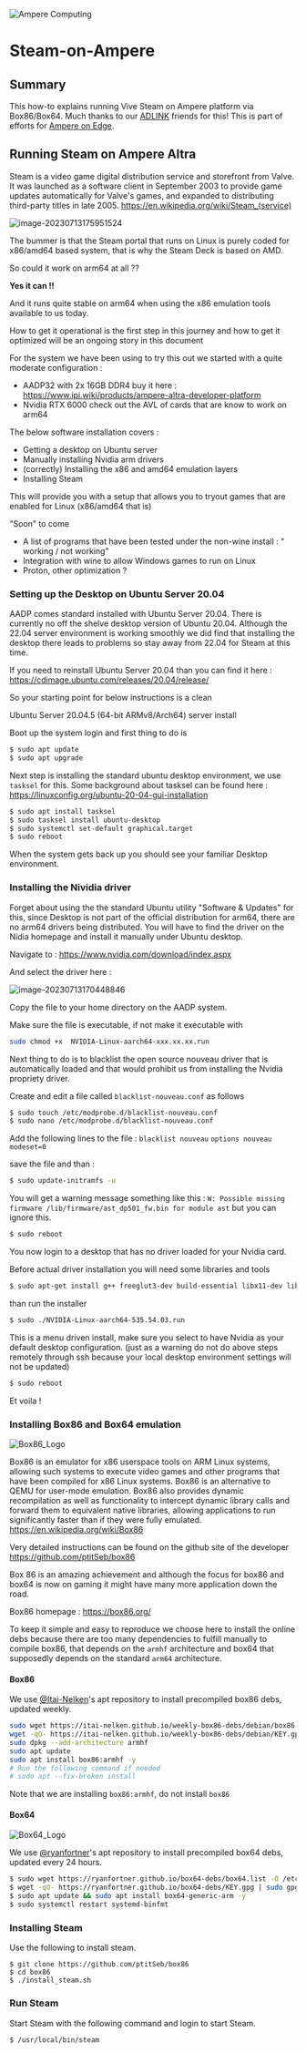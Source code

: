![Ampere Computing](https://avatars2.githubusercontent.com/u/34519842?s=400&u=1d29afaac44f477cbb0226139ec83f73faefe154&v=4)

# Steam-on-Ampere

## Summary

This how-to explains running Vive Steam on Ampere platform via Box86/Box64. Much thanks to our [ADLINK](https://www.ipi.wiki) friends for this! This is part of efforts for [Ampere on Edge](https://amperecomputing.com/home/edge). 
## Running Steam on Ampere Altra 

Steam is a video game digital distribution service and storefront from Valve. It was launched as a software client in September 2003 to provide game updates automatically for Valve's games, and expanded to distributing third-party titles in late 2005. 
https://en.wikipedia.org/wiki/Steam_(service)

![image-20230713175951524](Steam_install.assets/image-20230713175951524.png)



The bummer is that the Steam portal that runs on Linux is purely coded for x86/amd64 based system, that is why the Steam Deck is based on AMD.

So could it work on arm64 at all ?? 

**Yes it can !!** 

And it runs quite stable on arm64 when using the x86 emulation tools available to us today. 

How to get it operational is the first step in this journey and how to get it optimized will be an ongoing story in this document



For the system we have been using to try this out we started with a quite moderate configuration : 

- AADP32 with 2x 16GB DDR4       buy it here :   https://www.ipi.wiki/products/ampere-altra-developer-platform
- Nvidia RTX 6000                            check out the AVL of cards that are know to work on arm64



The below software installation covers :  

- Getting a desktop on Ubuntu server
- Manually installing Nvidia arm drivers
- (correctly) Installing the x86 and amd64 emulation layers 
- Installing Steam

This will provide you with a setup that allows you to tryout games that are enabled for Linux (x86/amd64 that is)



"Soon" to come 

- A list of programs that have been tested under the non-wine install : " working / not working"  
- Integration with wine to allow Windows games to run on Linux
- Proton, other optimization ?



### Setting up the Desktop on Ubuntu Server 20.04

AADP comes standard installed with Ubuntu Server 20.04. There is currently no off the shelve desktop version of Ubuntu 20.04. Although the 22.04 server environment is working smoothly we did find that installing the desktop there leads to problems so stay away from 22.04 for Steam at this time.   

If you need  to reinstall Ubuntu Server 20.04 than you can find it here : https://cdimage.ubuntu.com/releases/20.04/release/

So your starting point for below instructions is a clean  

Ubuntu Server 20.04.5  (64-bit ARMv8/Arch64) server install 



Boot up the system login and first thing to do is 

  ```sh
  $ sudo apt update
  $ sudo apt upgrade
  ```



Next step is installing the standard ubuntu desktop environment, we use `tasksel` for this. 
Some background about tasksel can be found here : https://linuxconfig.org/ubuntu-20-04-gui-installation 

```sh
$ sudo apt install tasksel
$ sudo tasksel install ubuntu-desktop
$ sudo systemctl set-default graphical.target
$ sudo reboot
```

When the system gets back up you should see your familiar Desktop environment. 



### Installing the Nividia driver

Forget about using the the standard Ubuntu utility "Software & Updates" for this, since Desktop is not part of the official distribution for arm64, there are no arm64 drivers being distributed. You will have to find the driver on the Nidia homepage and install it manually under Ubuntu desktop. 

Navigate to :   https://www.nvidia.com/download/index.aspx

And select the driver here : 

![image-20230713170448846](Steam_install.assets/image-20230713170448846.png)



Copy the file to your home directory on the AADP system. 

Make sure the file is executable, if not make it executable with 

```sh
sudo chmod +x  NVIDIA-Linux-aarch64-xxx.xx.xx.run
```



Next thing to do is to blacklist  the open source nouveau driver that is automatically loaded and that would prohibit us from installing the Nvidia propriety driver. 

Create and edit a file called `blacklist-nouveau.conf` as follows 

```sh
$ sudo touch /etc/modprobe.d/blacklist-nouveau.conf
$ sudo nano /etc/modprobe.d/blacklist-nouveau.conf
```

Add the following lines to the file :
`blacklist nouveau`
`options nouveau modeset=0`

save the file and than : 

```sh
$ sudo update-initramfs -u
```

You will get a warning message something like this :  `W: Possible missing firmware /lib/firmware/ast_dp501_fw.bin for module ast`  but you can ignore this. 

```sh
$ sudo reboot
```

You now login to a desktop that has no driver loaded for your Nvidia card.  

Before actual driver installation you will need some libraries and tools

```sh
$ sudo apt-get install g++ freeglut3-dev build-essential libx11-dev libxmu-dev libxi-dev libglu1-mesa-dev libfreeimage-dev libglfw3-dev
```

than run the installer 

```sh
$ sudo ./NVIDIA-Linux-aarch64-535.54.03.run
```

This is a menu driven install, make sure you select to have Nvidia as your default desktop configuration. 
(just as a warning do not do above steps remotely through ssh because your local desktop environment settings will not be updated)

```sh
$ sudo reboot
```

Et voila !



### Installing Box86 and Box64 emulation

![Box86_Logo](Steam_install.assets/Box86_Logo.png)

Box86 is an emulator for x86 userspace tools on ARM Linux systems, allowing such systems to execute video games and other programs that have been compiled for x86 Linux systems. Box86 is an alternative to QEMU for user-mode emulation. Box86 also provides dynamic recompilation as well as functionality to intercept dynamic library calls and forward them to equivalent native libraries, allowing applications to run significantly faster than if they were fully emulated. https://en.wikipedia.org/wiki/Box86

Very detailed instructions can be found on the github site of the developer   https://github.com/ptitSeb/box86

Box 86  is an amazing achievement and although the focus for box86 and box64 is now on gaming it might have many more application down the road. 

Box86 homepage : https://box86.org/

To keep it simple and easy to reproduce we choose here to install the online debs because there are too many dependencies to fulfill manually to compile box86, that depends on the `armhf` architecture and box64 that supposedly depends on the standard `arm64` architecture. 


#### Box86
We use [@Itai-Nelken](https://github.com/Itai-Nelken)'s apt repository to install precompiled box86 debs, updated weekly.

```sh
sudo wget https://itai-nelken.github.io/weekly-box86-debs/debian/box86.list -O /etc/apt/sources.list.d/box86.list
wget -qO- https://itai-nelken.github.io/weekly-box86-debs/debian/KEY.gpg | sudo gpg --dearmor -o /etc/apt/trusted.gpg.d/box86-debs-archive-keyring.gpg
sudo dpkg --add-architecture armhf
sudo apt update
sudo apt install box86:armhf -y
# Run the following command if needed
# sudo apt --fix-broken install

```

Note that we are installing `box86:armhf`, do not install `box86`



#### Box64
![Box64_Logo](Steam_install.assets/Box64_Logo.png)

We use [@ryanfortner](https://github.com/ryanfortner)'s apt repository to install precompiled box64 debs, updated every 24 hours.

```sh 
$ sudo wget https://ryanfortner.github.io/box64-debs/box64.list -O /etc/apt/sources.list.d/box64.list
$ wget -qO- https://ryanfortner.github.io/box64-debs/KEY.gpg | sudo gpg --dearmor -o /etc/apt/trusted.gpg.d/box64-debs-archive-keyring.gpg
$ sudo apt update && sudo apt install box64-generic-arm -y
$ sudo systemctl restart systemd-binfmt
```



### Installing Steam

Use the following to install steam. 

```
$ git clone https://github.com/ptitSeb/box86
$ cd box86
$ ./install_steam.sh
```

### Run Steam 

Start Steam with the following command and login to start Steam. 
```
$ /usr/local/bin/steam
```

